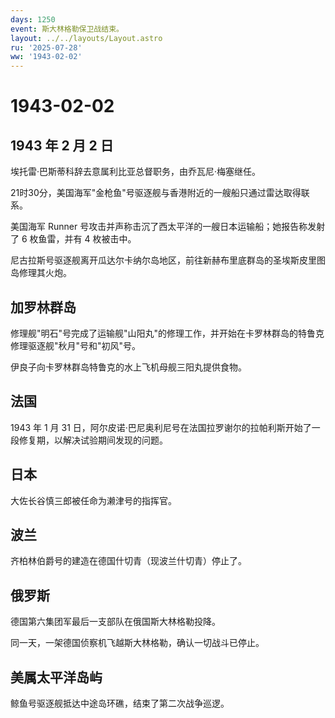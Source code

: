 ```yaml
---
days: 1250
event: 斯大林格勒保卫战结束。
layout: ../../layouts/Layout.astro
ru: '2025-07-28'
ww: '1943-02-02'
---
```


# 1943-02-02

## 1943 年 2 月 2 日

埃托雷·巴斯蒂科辞去意属利比亚总督职务，由乔瓦尼·梅塞继任。

21时30分，美国海军"金枪鱼"号驱逐舰与香港附近的一艘船只通过雷达取得联系。

美国海军 Runner
号攻击并声称击沉了西太平洋的一艘日本运输船；她报告称发射了 6
枚鱼雷，并有 4 枚被击中。

尼古拉斯号驱逐舰离开瓜达尔卡纳尔岛地区，前往新赫布里底群岛的圣埃斯皮里图岛修理其火炮。

## 加罗林群岛

修理舰"明石"号完成了运输舰"山阳丸"的修理工作，并开始在卡罗林群岛的特鲁克修理驱逐舰"秋月"号和"初风"号。

伊良子向卡罗林群岛特鲁克的水上飞机母舰三阳丸提供食物。

## 法国

1943 年 1 月 31
日，阿尔皮诺·巴尼奥利尼号在法国拉罗谢尔的拉帕利斯开始了一段修复期，以解决试验期间发现的问题。

## 日本

大佐长谷慎三郎被任命为濑津号的指挥官。

## 波兰

齐柏林伯爵号的建造在德国什切青（现波兰什切青）停止了。

## 俄罗斯

德国第六集团军最后一支部队在俄国斯大林格勒投降。

同一天，一架德国侦察机飞越斯大林格勒，确认一切战斗已停止。

## 美属太平洋岛屿

鲸鱼号驱逐舰抵达中途岛环礁，结束了第二次战争巡逻。